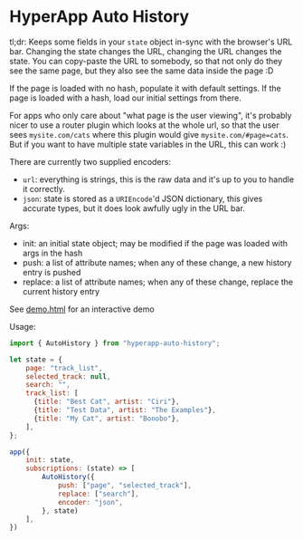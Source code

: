 HyperApp Auto History
=====================

tl;dr: Keeps some fields in your `state` object in-sync with the browser's
URL bar. Changing the state changes the URL, changing the URL changes the
state. You can copy-paste the URL to somebody, so that not only do they see
the same page, but they also see the same data inside the page :D

If the page is loaded with no hash, populate it with default settings. If
the page is loaded with a hash, load our initial settings from there.

For apps who only care about "what page is the user viewing", it's probably
nicer to use a router plugin which looks at the whole url, so that the user
sees `mysite.com/cats` where this plugin would give `mysite.com/#page=cats`.
But if you want to have multiple state variables in the URL, this can work :)

There are currently two supplied encoders:

- `url`: everything is strings, this is the raw data and it's up to you to
  handle it correctly.
- `json`: state is stored as a `URIEncode`'d JSON dictionary, this gives
  accurate types, but it does look awfully ugly in the URL bar.

Args:

* init: an initial state object; may be modified if
  the page was loaded with args in the hash
* push: a list of attribute names; when any of these
  change, a new history entry is pushed
* replace: a list of attribute names; when any of these
  change, replace the current history entry

See [demo.html](demo.html) for an interactive demo

Usage:

```js
import { AutoHistory } from "hyperapp-auto-history";

let state = {
    page: "track_list",
    selected_track: null,
    search: "",
    track_list: [
      {title: "Best Cat", artist: "Ciri"},
      {title: "Test Data", artist: "The Examples"},
      {title: "My Cat", artist: "Bonobo"},
    ],
};

app({
    init: state,
    subscriptions: (state) => [
        AutoHistory({
            push: ["page", "selected_track"],
            replace: ["search"],
            encoder: "json",
        }, state)
    ],
})
```
